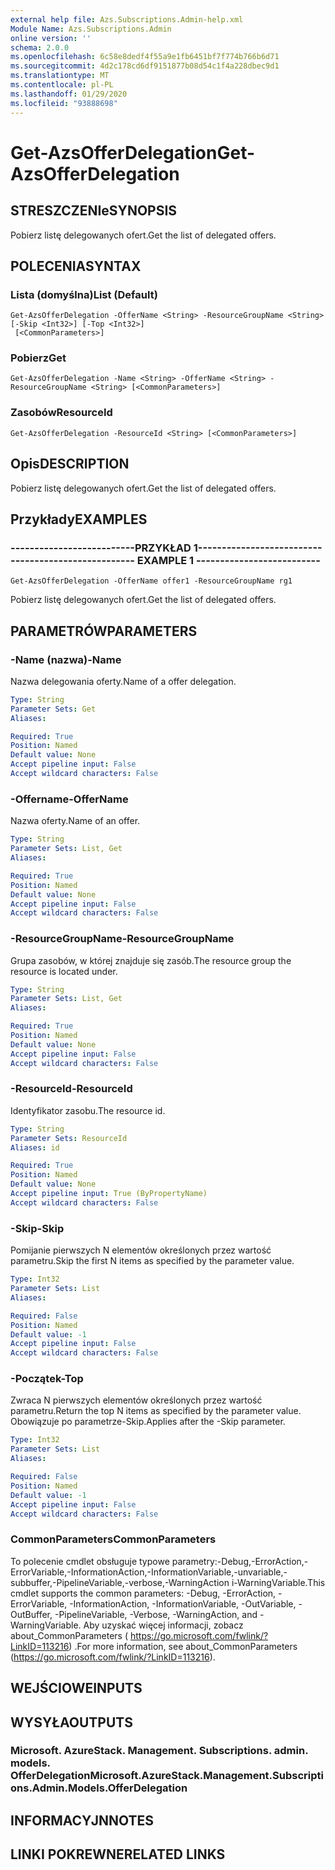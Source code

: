```yaml
---
external help file: Azs.Subscriptions.Admin-help.xml
Module Name: Azs.Subscriptions.Admin
online version: ''
schema: 2.0.0
ms.openlocfilehash: 6c58e8dedf4f55a9e1fb6451bf7f774b766b6d71
ms.sourcegitcommit: 4d2c178cd6df9151877b08d54c1f4a228dbec9d1
ms.translationtype: MT
ms.contentlocale: pl-PL
ms.lasthandoff: 01/29/2020
ms.locfileid: "93888698"
---
```

# <span data-ttu-id="f465a-101">Get-AzsOfferDelegation</span><span class="sxs-lookup"><span data-stu-id="f465a-101">Get-AzsOfferDelegation</span></span>

## <span data-ttu-id="f465a-102">STRESZCZENIe</span><span class="sxs-lookup"><span data-stu-id="f465a-102">SYNOPSIS</span></span>
<span data-ttu-id="f465a-103">Pobierz listę delegowanych ofert.</span><span class="sxs-lookup"><span data-stu-id="f465a-103">Get the list of delegated offers.</span></span>

## <span data-ttu-id="f465a-104">POLECENIA</span><span class="sxs-lookup"><span data-stu-id="f465a-104">SYNTAX</span></span>

### <span data-ttu-id="f465a-105">Lista (domyślna)</span><span class="sxs-lookup"><span data-stu-id="f465a-105">List (Default)</span></span>
```
Get-AzsOfferDelegation -OfferName <String> -ResourceGroupName <String> [-Skip <Int32>] [-Top <Int32>]
 [<CommonParameters>]
```

### <span data-ttu-id="f465a-106">Pobierz</span><span class="sxs-lookup"><span data-stu-id="f465a-106">Get</span></span>
```
Get-AzsOfferDelegation -Name <String> -OfferName <String> -ResourceGroupName <String> [<CommonParameters>]
```

### <span data-ttu-id="f465a-107">Zasobów</span><span class="sxs-lookup"><span data-stu-id="f465a-107">ResourceId</span></span>
```
Get-AzsOfferDelegation -ResourceId <String> [<CommonParameters>]
```

## <span data-ttu-id="f465a-108">Opis</span><span class="sxs-lookup"><span data-stu-id="f465a-108">DESCRIPTION</span></span>
<span data-ttu-id="f465a-109">Pobierz listę delegowanych ofert.</span><span class="sxs-lookup"><span data-stu-id="f465a-109">Get the list of delegated offers.</span></span>

## <span data-ttu-id="f465a-110">Przykłady</span><span class="sxs-lookup"><span data-stu-id="f465a-110">EXAMPLES</span></span>

### <span data-ttu-id="f465a-111">--------------------------PRZYKŁAD 1--------------------------</span><span class="sxs-lookup"><span data-stu-id="f465a-111">-------------------------- EXAMPLE 1 --------------------------</span></span>
```
Get-AzsOfferDelegation -OfferName offer1 -ResourceGroupName rg1
```

<span data-ttu-id="f465a-112">Pobierz listę delegowanych ofert.</span><span class="sxs-lookup"><span data-stu-id="f465a-112">Get the list of delegated offers.</span></span>

## <span data-ttu-id="f465a-113">PARAMETRÓW</span><span class="sxs-lookup"><span data-stu-id="f465a-113">PARAMETERS</span></span>

### <span data-ttu-id="f465a-114">-Name (nazwa)</span><span class="sxs-lookup"><span data-stu-id="f465a-114">-Name</span></span>
<span data-ttu-id="f465a-115">Nazwa delegowania oferty.</span><span class="sxs-lookup"><span data-stu-id="f465a-115">Name of a offer delegation.</span></span>

```yaml
Type: String
Parameter Sets: Get
Aliases: 

Required: True
Position: Named
Default value: None
Accept pipeline input: False
Accept wildcard characters: False
```

### <span data-ttu-id="f465a-116">-Offername</span><span class="sxs-lookup"><span data-stu-id="f465a-116">-OfferName</span></span>
<span data-ttu-id="f465a-117">Nazwa oferty.</span><span class="sxs-lookup"><span data-stu-id="f465a-117">Name of an offer.</span></span>

```yaml
Type: String
Parameter Sets: List, Get
Aliases: 

Required: True
Position: Named
Default value: None
Accept pipeline input: False
Accept wildcard characters: False
```

### <span data-ttu-id="f465a-118">-ResourceGroupName</span><span class="sxs-lookup"><span data-stu-id="f465a-118">-ResourceGroupName</span></span>
<span data-ttu-id="f465a-119">Grupa zasobów, w której znajduje się zasób.</span><span class="sxs-lookup"><span data-stu-id="f465a-119">The resource group the resource is located under.</span></span>

```yaml
Type: String
Parameter Sets: List, Get
Aliases: 

Required: True
Position: Named
Default value: None
Accept pipeline input: False
Accept wildcard characters: False
```

### <span data-ttu-id="f465a-120">-ResourceId</span><span class="sxs-lookup"><span data-stu-id="f465a-120">-ResourceId</span></span>
<span data-ttu-id="f465a-121">Identyfikator zasobu.</span><span class="sxs-lookup"><span data-stu-id="f465a-121">The resource id.</span></span>

```yaml
Type: String
Parameter Sets: ResourceId
Aliases: id

Required: True
Position: Named
Default value: None
Accept pipeline input: True (ByPropertyName)
Accept wildcard characters: False
```

### <span data-ttu-id="f465a-122">-Skip</span><span class="sxs-lookup"><span data-stu-id="f465a-122">-Skip</span></span>
<span data-ttu-id="f465a-123">Pomijanie pierwszych N elementów określonych przez wartość parametru.</span><span class="sxs-lookup"><span data-stu-id="f465a-123">Skip the first N items as specified by the parameter value.</span></span>

```yaml
Type: Int32
Parameter Sets: List
Aliases: 

Required: False
Position: Named
Default value: -1
Accept pipeline input: False
Accept wildcard characters: False
```

### <span data-ttu-id="f465a-124">-Początek</span><span class="sxs-lookup"><span data-stu-id="f465a-124">-Top</span></span>
<span data-ttu-id="f465a-125">Zwraca N pierwszych elementów określonych przez wartość parametru.</span><span class="sxs-lookup"><span data-stu-id="f465a-125">Return the top N items as specified by the parameter value.</span></span>
<span data-ttu-id="f465a-126">Obowiązuje po parametrze-Skip.</span><span class="sxs-lookup"><span data-stu-id="f465a-126">Applies after the -Skip parameter.</span></span>

```yaml
Type: Int32
Parameter Sets: List
Aliases: 

Required: False
Position: Named
Default value: -1
Accept pipeline input: False
Accept wildcard characters: False
```

### <span data-ttu-id="f465a-127">CommonParameters</span><span class="sxs-lookup"><span data-stu-id="f465a-127">CommonParameters</span></span>
<span data-ttu-id="f465a-128">To polecenie cmdlet obsługuje typowe parametry:-Debug,-ErrorAction,-ErrorVariable,-InformationAction,-InformationVariable,-unvariable,-subbuffer,-PipelineVariable,-verbose,-WarningAction i-WarningVariable.</span><span class="sxs-lookup"><span data-stu-id="f465a-128">This cmdlet supports the common parameters: -Debug, -ErrorAction, -ErrorVariable, -InformationAction, -InformationVariable, -OutVariable, -OutBuffer, -PipelineVariable, -Verbose, -WarningAction, and -WarningVariable.</span></span> <span data-ttu-id="f465a-129">Aby uzyskać więcej informacji, zobacz about_CommonParameters ( https://go.microsoft.com/fwlink/?LinkID=113216) .</span><span class="sxs-lookup"><span data-stu-id="f465a-129">For more information, see about_CommonParameters (https://go.microsoft.com/fwlink/?LinkID=113216).</span></span>

## <span data-ttu-id="f465a-130">WEJŚCIOWE</span><span class="sxs-lookup"><span data-stu-id="f465a-130">INPUTS</span></span>

## <span data-ttu-id="f465a-131">WYSYŁA</span><span class="sxs-lookup"><span data-stu-id="f465a-131">OUTPUTS</span></span>

### <span data-ttu-id="f465a-132">Microsoft. AzureStack. Management. Subscriptions. admin. models. OfferDelegation</span><span class="sxs-lookup"><span data-stu-id="f465a-132">Microsoft.AzureStack.Management.Subscriptions.Admin.Models.OfferDelegation</span></span>

## <span data-ttu-id="f465a-133">INFORMACYJN</span><span class="sxs-lookup"><span data-stu-id="f465a-133">NOTES</span></span>

## <span data-ttu-id="f465a-134">LINKI POKREWNE</span><span class="sxs-lookup"><span data-stu-id="f465a-134">RELATED LINKS</span></span>

